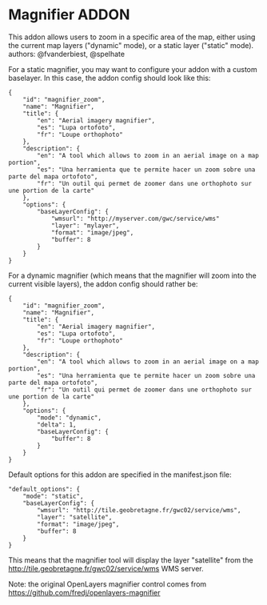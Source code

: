 Magnifier ADDON
===============

This addon allows users to zoom in a specific area of the map, either using the current map layers ("dynamic" mode), or a static layer ("static" mode).
authors: @fvanderbiest, @spelhate


For a static magnifier, you may want to configure your addon with a custom baselayer.
In this case, the addon config should look like this:

    {
        "id": "magnifier_zoom",
        "name": "Magnifier",
        "title": {
            "en": "Aerial imagery magnifier",
            "es": "Lupa ortofoto",
            "fr": "Loupe orthophoto"
        },
        "description": {
            "en": "A tool which allows to zoom in an aerial image on a map portion",
            "es": "Una herramienta que te permite hacer un zoom sobre una parte del mapa ortofoto",
            "fr": "Un outil qui permet de zoomer dans une orthophoto sur une portion de la carte"
        },
        "options": {
            "baseLayerConfig": {
                "wmsurl": "http://myserver.com/gwc/service/wms"
                "layer": "mylayer",
                "format": "image/jpeg",
                "buffer": 8
            }
        }
    }
    

For a dynamic magnifier (which means that the magnifier will zoom into the current visible layers), the addon config should rather be:

    {
        "id": "magnifier_zoom",
        "name": "Magnifier",
        "title": {
            "en": "Aerial imagery magnifier",
            "es": "Lupa ortofoto",
            "fr": "Loupe orthophoto"
        },
        "description": {
            "en": "A tool which allows to zoom in an aerial image on a map portion",
            "es": "Una herramienta que te permite hacer un zoom sobre una parte del mapa ortofoto",
            "fr": "Un outil qui permet de zoomer dans une orthophoto sur une portion de la carte"
        },
        "options": {
            "mode": "dynamic",
            "delta": 1,
            "baseLayerConfig": {
                "buffer": 8
            }
        }
    }


Default options for this addon are specified in the manifest.json file:

    "default_options": {
        "mode": "static",
        "baseLayerConfig": {
            "wmsurl": "http://tile.geobretagne.fr/gwc02/service/wms",
            "layer": "satellite",
            "format": "image/jpeg",
            "buffer": 8
        }
    }

This means that the magnifier tool will display the layer "satellite" from the http://tile.geobretagne.fr/gwc02/service/wms WMS server.


Note: the original OpenLayers magnifier control comes from https://github.com/fredj/openlayers-magnifier
